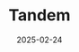 ---  
layout: startup_page  
title: "Tandem"  
id: "withtandem.com"  
permalink: "/tandemwithtandem.com02242025/"  
website: "https://withtandem.com/"  
funding_round: "Pre-Seed"  
funding_amount: "$10M"  
investors: ""  
about: "Tandem is a pet healthcare startup focused on providing accessible and affordable care. They offer a single platform that connects various pet healthcare services, including telehealth, at-home visits, clinical facilities, and pharmacy services, leveraging AI to improve the experience for both pets and veterinary professionals."  
markets: "Healthtech, AI, Apps, Health Care, Health Diagnostics, Medical, mHealth, Pharmaceutical, Other Healthcare Services, Other Healthcare Technology Systems, Digital Health, HealthTech, Life Sciences"  
hq: "New York, New York, United States"  
founded_year: "2023"  
linkedin: "https://www.linkedin.com/company/withtandem"  
twitter: "https://twitter.com/withtandem"  
instagram: "https://www.instagram.com/tandemvet"  
facebook: ""  
crunchbase: "https://www.crunchbase.com/organization/tandem-120a"  
pitchbook: "https://pitchbook.com/profiles/company/535754-71"  

date_display: "24-Feb-2025"  
date: "2025-02-24"

# SEO Optimization  
meta_title: "Tandem - Pre-Seed Funding ($10M)"  
meta_description: "Tandem, Tandem is a pet healthcare startup focused on providing accessible and affordable care. They offer a single platform that connects various pet healthc..."  
meta_keywords: "Tandem, Healthtech, AI, Apps, Health Care, Health Diagnostics, Medical, mHealth, Pharmaceutical, Other Healthcare Services, Other Healthcare Technology Systems, Digital Health, HealthTech, Life Sciences, Pre-Seed funding"  
canonical_url: "https://startup.projectstartups.com/tandemwithtandem.com02242025/"  
---